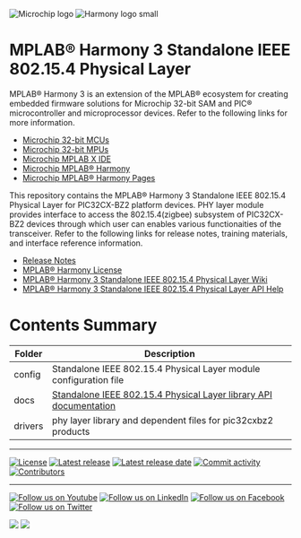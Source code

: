 ﻿![Microchip logo](https://raw.githubusercontent.com/wiki/Microchip-MPLAB-Harmony/Microchip-MPLAB-Harmony.github.io/images/microchip_logo.png)
![Harmony logo small](https://raw.githubusercontent.com/wiki/Microchip-MPLAB-Harmony/Microchip-MPLAB-Harmony.github.io/images/microchip_mplab_harmony_logo_small.png)

# MPLAB® Harmony 3 Standalone IEEE 802.15.4 Physical Layer

MPLAB® Harmony 3 is an extension of the MPLAB® ecosystem for creating embedded firmware solutions for Microchip 32-bit SAM and PIC® microcontroller and microprocessor devices.  Refer to the following links for more information.

- [Microchip 32-bit MCUs](https://www.microchip.com/design-centers/32-bit)
- [Microchip 32-bit MPUs](https://www.microchip.com/design-centers/32-bit-mpus)
- [Microchip MPLAB X IDE](https://www.microchip.com/mplab/mplab-x-ide)
- [Microchip MPLAB® Harmony](https://www.microchip.com/mplab/mplab-harmony)
- [Microchip MPLAB® Harmony Pages](https://microchip-mplab-harmony.github.io/)

This repository contains the MPLAB® Harmony 3 Standalone IEEE 802.15.4 Physical Layer for PIC32CX-BZ2 platform devices. 
PHY layer module provides interface to access the 802.15.4(zigbee) subsystem of PIC32CX-BZ2 devices through which user can enables 
various functionaities of the transceiver. Refer to
the following links for release notes, training materials, and interface
reference information.

- [Release Notes](./release_notes.md)
- [MPLAB® Harmony License](mplab_harmony_license.md)
- [MPLAB® Harmony 3 Standalone IEEE 802.15.4 Physical Layer Wiki](https://github.com/Microchip-MPLAB-Harmony/wireless_15_4_phy/wiki)
- [MPLAB® Harmony 3 Standalone IEEE 802.15.4 Physical Layer API Help](https://microchip-mplab-harmony.github.io/wireless_15_4_phy)

# Contents Summary

| Folder     | Description                                                       |
| -----------| ------------------------------------------------------------------|
| config     | Standalone IEEE 802.15.4 Physical Layer module configuration file |
| docs       | [Standalone IEEE 802.15.4 Physical Layer library API documentation](https://onlinedocs.microchip.com/oxy/GUID-064E0446-1800-4952-AC2C-15F8AFAB1DA2-en-US-3/index.html) |
| drivers    | phy layer library and dependent files for pic32cxbz2 products     |


____

[![License](https://img.shields.io/badge/license-Harmony%20license-orange.svg)](https://github.com/Microchip-MPLAB-Harmony/wireless_15_4_phy/blob/master/mplab_harmony_license.md)
[![Latest release](https://img.shields.io/github/release/Microchip-MPLAB-Harmony/wireless_15_4_phy.svg)](https://github.com/Microchip-MPLAB-Harmony/wireless_15_4_phy/releases/latest)
[![Latest release date](https://img.shields.io/github/release-date/Microchip-MPLAB-Harmony/wireless_15_4_phy.svg)](https://github.com/Microchip-MPLAB-Harmony/wireless_15_4_phy/releases/latest)
[![Commit activity](https://img.shields.io/github/commit-activity/y/Microchip-MPLAB-Harmony/wireless_15_4_phy.svg)](https://github.com/Microchip-MPLAB-Harmony/wireless_15_4_phy/graphs/commit-activity)
[![Contributors](https://img.shields.io/github/contributors-anon/Microchip-MPLAB-Harmony/wireless_15_4_phy.svg)]()

____

[![Follow us on Youtube](https://img.shields.io/badge/Youtube-Follow%20us%20on%20Youtube-red.svg)](https://www.youtube.com/user/MicrochipTechnology)
[![Follow us on LinkedIn](https://img.shields.io/badge/LinkedIn-Follow%20us%20on%20LinkedIn-blue.svg)](https://www.linkedin.com/company/microchip-technology)
[![Follow us on Facebook](https://img.shields.io/badge/Facebook-Follow%20us%20on%20Facebook-blue.svg)](https://www.facebook.com/microchiptechnology/)
[![Follow us on Twitter](https://img.shields.io/twitter/follow/MicrochipTech.svg?style=social)](https://twitter.com/MicrochipTech)

[![](https://img.shields.io/github/stars/Microchip-MPLAB-Harmony/wireless_15_4_phy.svg?style=social)]()
[![](https://img.shields.io/github/watchers/Microchip-MPLAB-Harmony/wireless_15_4_phy.svg?style=social)]()


